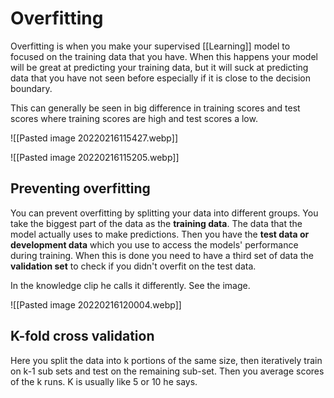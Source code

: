 # Overfitting 

Overfitting is when you make your supervised [[Learning]] model to focused on the training data that you have. When this happens your model will be great at predicting your training data, but it will suck at predicting data that you have not seen before especially if it is close to the decision boundary. 

This can generally be seen in big difference in training scores and test scores where training scores are high and test scores a low. 

![[Pasted image 20220216115427.webp]]

![[Pasted image 20220216115205.webp]]

## Preventing overfitting
You can prevent overfitting by splitting your data into different groups. You take the biggest part of the data as the **training data**. The data that the model actually uses to make predictions. Then you have the **test data or development data** which you use to access the models' performance during training. When this is done you need to have a third set of data the **validation set** to check if you didn't overfit on the test data. 

In the knowledge clip he calls it differently. See the image. 

![[Pasted image 20220216120004.webp]]

## K-fold cross validation
Here you split the data into k portions of the same size, then iteratively train on k-1 sub sets and test on the remaining sub-set. Then you average scores of the k runs. K is usually like 5 or 10 he says. 




